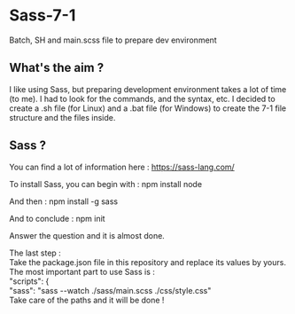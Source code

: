 # Sass-7-1
Batch, SH and main.scss file to prepare dev environment

## What's the aim ?  
I like using Sass, but preparing development environment takes a lot of time (to me).
I had to look for the commands, and the syntax, etc.
I decided to create a .sh file (for Linux) and a .bat file (for Windows) to create the 7-1 file structure and the files inside.

## Sass ?
You can find a lot of information here : https://sass-lang.com/

To install Sass, you can begin with : 
npm install node

And then :
npm install -g sass

And to conclude :
npm init

Answer the question and it is almost done.

The last step :  
Take the package.json file in this repository and replace its values by yours.  
The most important part to use Sass is :  
  "scripts": {  
    "sass": "sass --watch ./sass/main.scss ./css/style.css"  
Take care of the paths and it will be done !
